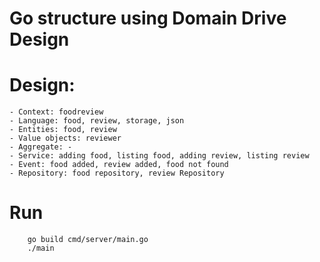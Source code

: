 # Go structure using Domain Drive Design

# Design:
    - Context: foodreview
    - Language: food, review, storage, json
    - Entities: food, review
    - Value objects: reviewer
    - Aggregate: -
    - Service: adding food, listing food, adding review, listing review
    - Event: food added, review added, food not found
    - Repository: food repository, review Repository

# Run
```
    go build cmd/server/main.go
    ./main
```
